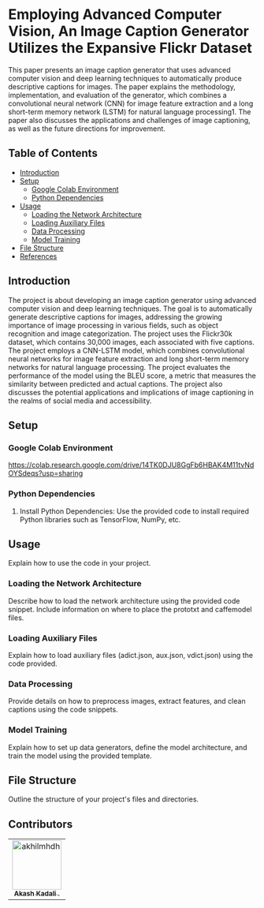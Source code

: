 # Employing Advanced Computer Vision, An Image Caption Generator Utilizes the Expansive Flickr Dataset

This paper presents an image caption generator that uses advanced computer vision and deep learning techniques to automatically produce descriptive captions for images. The paper explains the methodology, implementation, and evaluation of the generator, which combines a convolutional neural network (CNN) for image feature extraction and a long short-term memory network (LSTM) for natural language processing1. The paper also discusses the applications and challenges of image captioning, as well as the future directions for improvement.

## Table of Contents

- [Introduction](#introduction)
- [Setup](#setup)
  - [Google Colab Environment](#google-colab-environment)
  - [Python Dependencies](#python-dependencies)
- [Usage](#usage)
  - [Loading the Network Architecture](#loading-the-network-architecture)
  - [Loading Auxiliary Files](#loading-auxiliary-files)
  - [Data Processing](#data-processing)
  - [Model Training](#model-training)
- [File Structure](#file-structure)
- [References](#references)

## Introduction

The project is about developing an image caption generator using advanced computer vision and deep learning techniques. The goal is to automatically generate descriptive captions for images, addressing the growing importance of image processing in various fields, such as object recognition and image categorization. The project uses the Flickr30k dataset, which contains 30,000 images, each associated with five captions. The project employs a CNN-LSTM model, which combines convolutional neural networks for image feature extraction and long short-term memory networks for natural language processing. The project evaluates the performance of the model using the BLEU score, a metric that measures the similarity between predicted and actual captions. The project also discusses the potential applications and implications of image captioning in the realms of social media and accessibility.

## Setup

### Google Colab Environment

https://colab.research.google.com/drive/14TK0DJU8GgFb6HBAK4M11tvNdOYSdeqs?usp=sharing

### Python Dependencies

1. Install Python Dependencies: Use the provided code to install required Python libraries such as TensorFlow, NumPy, etc.

## Usage

Explain how to use the code in your project.

### Loading the Network Architecture

Describe how to load the network architecture using the provided code snippet. Include information on where to place the prototxt and caffemodel files.

### Loading Auxiliary Files

Explain how to load auxiliary files (adict.json, aux.json, vdict.json) using the code provided.

### Data Processing

Provide details on how to preprocess images, extract features, and clean captions using the code snippets.

### Model Training

Explain how to set up data generators, define the model architecture, and train the model using the provided template.

## File Structure

Outline the structure of your project's files and directories.

## Contributors
<table>
<tr>
    <td align="center">
        <a href="https://github.com/Akash-Kadali">
            <img src="https://avatars.githubusercontent.com/u/97932811?v=4" width="100;" alt="akhilmhdh"/>
            <br />
            <sub><b>Akash Kadali .</b></sub>
        </a>
    </td>
    </tr>
</table>
<!-- readme: contributors -end -->

